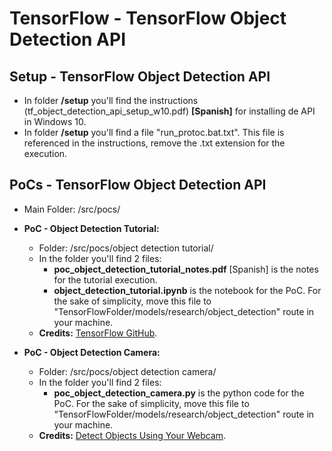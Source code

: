 # TensorFlow - TensorFlow Object Detection API

## Setup - TensorFlow Object Detection API

* In folder **/setup** you'll find the instructions (tf_object_detection_api_setup_w10.pdf) **[Spanish]** for installing de API in Windows 10.
* In folder **/setup** you'll find a file "run_protoc.bat.txt". This file is referenced in the instructions, remove the .txt extension for the execution.

## PoCs - TensorFlow Object Detection API

* Main Folder: /src/pocs/

* **PoC - Object Detection Tutorial:**
  * Folder: /src/pocs/object detection tutorial/
  * In the folder you'll find 2 files:
    * **poc_object_detection_tutorial_notes.pdf** [Spanish] is the notes for the tutorial execution.
    * **object_detection_tutorial.ipynb** is the notebook for the PoC. For the sake of simplicity, move this file to "TensorFlowFolder/models/research/object_detection" route in your machine.
  * **Credits:** [TensorFlow GitHub](https://github.com/tensorflow/models/blob/master/research/object_detection/object_detection_tutorial.ipynb).

* **PoC - Object Detection Camera:**
  * Folder: /src/pocs/object detection camera/
  * In the folder you'll find 2 files:
    * **poc_object_detection_camera.py** is the python code for the PoC. For the sake of simplicity, move this file to "TensorFlowFolder/models/research/object_detection" route in your machine.
  * **Credits:** [Detect Objects Using Your Webcam](https://tensorflow-object-detection-api-tutorial.readthedocs.io/en/latest/camera.html).